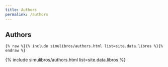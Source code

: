 ```yaml
---
title: Authors
permalink: /authors
---
```


## Authors

```liquid
{% raw %}{% include simulibros/authors.html list=site.data.libros %}{% endraw %}
```

{% include simulibros/authors.html list=site.data.libros %}
